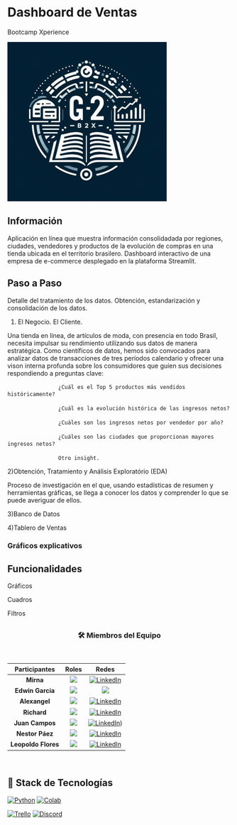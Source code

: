#         **Dashboard de Ventas**
Bootcamp Xperience

![Grupo 2 Bx](img/LogoG2X-50.jpg)

## Información
Aplicación en línea que muestra información consolidadada por regiones, ciudades, vendedores y productos de la evolución de compras en una tienda ubicada en el territorio brasilero. 
Dashboard interactivo de una empresa de e-commerce desplegado en la plataforma Streamlit.

## Paso a Paso
Detalle del tratamiento de los datos. Obtención, estandarización y consolidación de los datos.

1) El Negocio. El Cliente.

Una tienda en línea, de artículos de moda, con presencia en todo Brasil, necesita impulsar su rendimiento utilizando sus datos de manera estratégica.
Como científicos de datos, hemos sido convocados para analizar datos de transacciones de tres períodos calendario y ofrecer una vison interna profunda sobre los consumidores que guíen sus decisiones respondiendo a preguntas clave:
                    
                    ¿Cuál es el Top 5 productos más vendidos históricamente?

                    ¿Cuál es la evolución histórica de las ingresos netos?

                    ¿Cuáles son los ingresos netos por vendedor por año?

                    ¿Cuáles son las ciudades que proporcionan mayores ingresos netos?

                    Otro insight. 
 
2)Obtención, Tratamiento y Análisis Exploratório (EDA)

Proceso de investigación en el que, usando estadísticas de resumen y herramientas gráficas, se llega a conocer los datos y comprender lo que se puede averiguar de ellos.


3)Banco de Datos

4)Tablero de Ventas 

### Gráficos explicativos

## Funcionalidades

  Gráficos
  
  Cuadros
  
  Filtros
## <h3 align="center">🛠️ Miembros del Equipo</h3>
<br>
<div align="center"> 

|Participantes|Roles|Redes|
|:---:|:---:|:---:|
|**Mirna**|![](https://img.shields.io/badge/DATA%20SCIENTIST-blue?style=for-the-badge)| <a target="_blank" rel="noopener noreferrer" href="https://www.linkedin.com/in/mirna-prieto-990356242/">![LinkedIn](https://img.shields.io/badge/LinkedIn-0077B5?style=for-the-badge&logo=linkedin&logoColor=white)
|**Edwin Garcia**|![](https://img.shields.io/badge/DATA%20SCIENTIST-blue?style=for-the-badge) | <a target="_blank" rel="noopener noreferrer" href="https://www.linkedin.com/in/edd-garcia/"><img src="https://img.shields.io/badge/LinkedIn-0077B5?style=for-the-badge&logo=linkedin&logoColor=white" /></a> |
|**Alexangel**|![](https://img.shields.io/badge/DATA%20SCIENTIST-blue?style=for-the-badge)| <a target="_blank" rel="noopener noreferrer" href="https://www.linkedin.com/in/gnavarromarin/">[![LinkedIn](https://img.shields.io/badge/LinkedIn-0077B5?style=for-the-badge&logo=linkedin&logoColor=white)](https://www.linkedin.com/in/gnavarromarin/)</a> |
|**Richard**|![](https://img.shields.io/badge/DATA%20SCIENTIST-blue?style=for-the-badge)| <a target="_blank" rel="noopener noreferrer" href="https://www.linkedin.com/in/leopoldofloresc/">[![LinkedIn](https://img.shields.io/badge/LinkedIn-0077B5?style=for-the-badge&logo=linkedin&logoColor=white)](https://www.linkedin.com/in/leopoldofloresc/)</a> |
|**Juan Campos**|![](https://img.shields.io/badge/DATA%20SCIENTIST-blue?style=for-the-badge)| <a target="_blank" rel="noopener noreferrer" href="https://www.linkedin.com/in/jumacaq/">[![LinkedIn](https://img.shields.io/badge/LinkedIn-0077B5?style=for-the-badge&logo=linkedin&logoColor=white)](https://www.linkedin.com/in/jumacaq/))</a> |
|**Nestor Páez**|![](https://img.shields.io/badge/DATA%20SCIENTIST-blue?style=for-the-badge)| <a target="_blank" rel="noopener noreferrer" href="https://www.linkedin.com/in/leopoldofloresc/">[![LinkedIn](https://img.shields.io/badge/LinkedIn-0077B5?style=for-the-badge&logo=linkedin&logoColor=white)](https://www.linkedin.com/in/leopoldofloresc/)</a> |
|**Leopoldo Flores**|![](https://img.shields.io/badge/DATA%20SCIENTIST-blue?style=for-the-badge)| <a target="_blank" rel="noopener noreferrer" href="https://www.linkedin.com/in/leopoldofloresc/">[![LinkedIn](https://img.shields.io/badge/LinkedIn-0077B5?style=for-the-badge&logo=linkedin&logoColor=white)](https://www.linkedin.com/in/leopoldofloresc/)</a> |


</div>
<br>




## <h2>🚧 Stack de Tecnologías </h2>

[![Python](https://img.shields.io/badge/Python-3776AB?style=flat&logo=python&logoColor=white)](https://www.python.org/)
[![Colab](https://img.shields.io/badge/Colab-F9AB00?style=flat&logo=google-colab&logoColor=white)](https://colab.research.google.com/)

[![Trello](https://img.shields.io/badge/Trello-0052CC?style=flat&logo=trello&logoColor=white)](https://trello.com/)
[![Discord](https://img.shields.io/badge/Discord-5865F2?style=flat&logo=discord&logoColor=white)](https://discord.com/)
